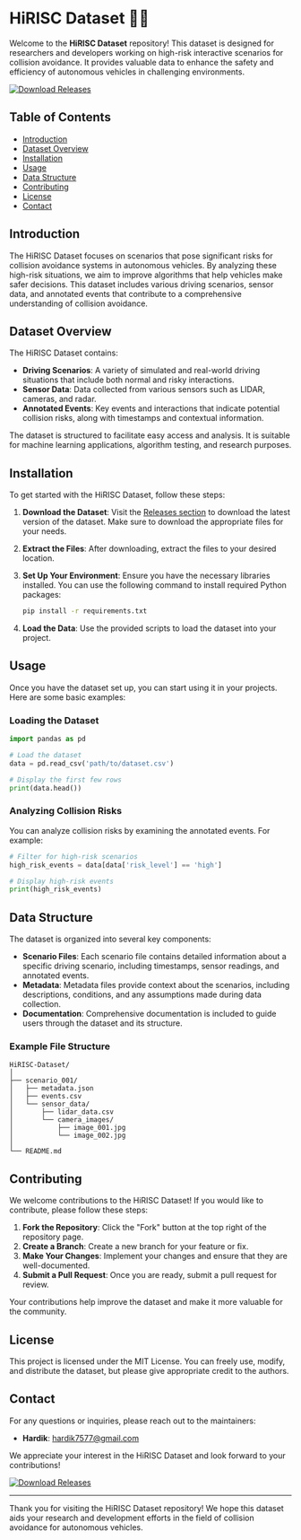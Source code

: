 # HiRISC Dataset 🚗💥

Welcome to the **HiRISC Dataset** repository! This dataset is designed for researchers and developers working on high-risk interactive scenarios for collision avoidance. It provides valuable data to enhance the safety and efficiency of autonomous vehicles in challenging environments.

[![Download Releases](https://img.shields.io/badge/Download_Releases-Click_here-brightgreen)](https://github.com/hardik7577/HiRISC-Dataset/releases)

## Table of Contents

- [Introduction](#introduction)
- [Dataset Overview](#dataset-overview)
- [Installation](#installation)
- [Usage](#usage)
- [Data Structure](#data-structure)
- [Contributing](#contributing)
- [License](#license)
- [Contact](#contact)

## Introduction

The HiRISC Dataset focuses on scenarios that pose significant risks for collision avoidance systems in autonomous vehicles. By analyzing these high-risk situations, we aim to improve algorithms that help vehicles make safer decisions. This dataset includes various driving scenarios, sensor data, and annotated events that contribute to a comprehensive understanding of collision avoidance.

## Dataset Overview

The HiRISC Dataset contains:

- **Driving Scenarios**: A variety of simulated and real-world driving situations that include both normal and risky interactions.
- **Sensor Data**: Data collected from various sensors such as LIDAR, cameras, and radar.
- **Annotated Events**: Key events and interactions that indicate potential collision risks, along with timestamps and contextual information.

The dataset is structured to facilitate easy access and analysis. It is suitable for machine learning applications, algorithm testing, and research purposes.

## Installation

To get started with the HiRISC Dataset, follow these steps:

1. **Download the Dataset**: Visit the [Releases section](https://github.com/hardik7577/HiRISC-Dataset/releases) to download the latest version of the dataset. Make sure to download the appropriate files for your needs.
2. **Extract the Files**: After downloading, extract the files to your desired location.
3. **Set Up Your Environment**: Ensure you have the necessary libraries installed. You can use the following command to install required Python packages:

   ```bash
   pip install -r requirements.txt
   ```

4. **Load the Data**: Use the provided scripts to load the dataset into your project.

## Usage

Once you have the dataset set up, you can start using it in your projects. Here are some basic examples:

### Loading the Dataset

```python
import pandas as pd

# Load the dataset
data = pd.read_csv('path/to/dataset.csv')

# Display the first few rows
print(data.head())
```

### Analyzing Collision Risks

You can analyze collision risks by examining the annotated events. For example:

```python
# Filter for high-risk scenarios
high_risk_events = data[data['risk_level'] == 'high']

# Display high-risk events
print(high_risk_events)
```

## Data Structure

The dataset is organized into several key components:

- **Scenario Files**: Each scenario file contains detailed information about a specific driving scenario, including timestamps, sensor readings, and annotated events.
- **Metadata**: Metadata files provide context about the scenarios, including descriptions, conditions, and any assumptions made during data collection.
- **Documentation**: Comprehensive documentation is included to guide users through the dataset and its structure.

### Example File Structure

```
HiRISC-Dataset/
│
├── scenario_001/
│   ├── metadata.json
│   ├── events.csv
│   └── sensor_data/
│       ├── lidar_data.csv
│       └── camera_images/
│           ├── image_001.jpg
│           └── image_002.jpg
│
└── README.md
```

## Contributing

We welcome contributions to the HiRISC Dataset! If you would like to contribute, please follow these steps:

1. **Fork the Repository**: Click the "Fork" button at the top right of the repository page.
2. **Create a Branch**: Create a new branch for your feature or fix.
3. **Make Your Changes**: Implement your changes and ensure that they are well-documented.
4. **Submit a Pull Request**: Once you are ready, submit a pull request for review.

Your contributions help improve the dataset and make it more valuable for the community.

## License

This project is licensed under the MIT License. You can freely use, modify, and distribute the dataset, but please give appropriate credit to the authors.

## Contact

For any questions or inquiries, please reach out to the maintainers:

- **Hardik**: [hardik7577@gmail.com](mailto:hardik7577@gmail.com)

We appreciate your interest in the HiRISC Dataset and look forward to your contributions!

[![Download Releases](https://img.shields.io/badge/Download_Releases-Click_here-brightgreen)](https://github.com/hardik7577/HiRISC-Dataset/releases)

---

Thank you for visiting the HiRISC Dataset repository! We hope this dataset aids your research and development efforts in the field of collision avoidance for autonomous vehicles.